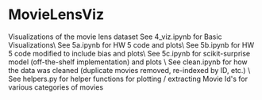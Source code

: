 # MovieLensViz
Visualizations of the movie lens dataset
See 4\_viz.ipynb for Basic Visualizations\\
See 5a.ipynb for HW 5 code and plots\\
See 5b.ipynb for HW 5 code modified to include bias and plots\\
See 5c.ipynb for scikit-surprise model (off-the-shelf implementation) and plots \\
See clean.ipynb for how the data was cleaned (duplicate movies removed, re-indexed by ID, etc.) \\
See helpers.py for helper functions for plotting / extracting Movie Id's for various categories of movies
